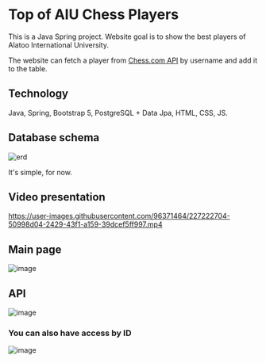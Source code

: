 # Top of AIU Chess Players
This is a Java Spring project. Website goal is to show the best players of Alatoo International University. 

The website can fetch a player from [Chess.com API](https://www.chess.com/news/view/published-data-api#pubapi-endpoint-player-stats) by username
and add it to the table.

## Technology
Java, Spring, Bootstrap 5, PostgreSQL + Data Jpa, HTML, CSS, JS.

## Database schema
![erd](https://user-images.githubusercontent.com/96371464/227227243-ca0509ab-ff35-4cdb-8d9b-46f374fbfd26.png)

It's simple, for now.

## Video presentation
https://user-images.githubusercontent.com/96371464/227222704-50998d04-2429-43f1-a159-39dcef5ff997.mp4

## Main page
![image](https://user-images.githubusercontent.com/96371464/227228557-7ccab214-fdf0-4292-8dd7-3e01c5db9040.png)

## API
![image](https://user-images.githubusercontent.com/96371464/227229017-42306052-140d-44c8-b8f3-2bcb0352ce86.png)

### You can also have access by ID
![image](https://user-images.githubusercontent.com/96371464/227229152-2020cb45-9638-4073-987d-35a23c95b95b.png)


